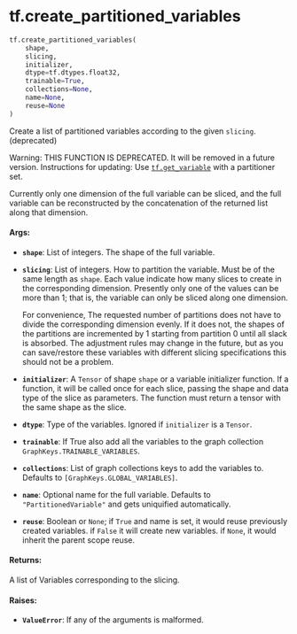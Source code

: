<div itemscope itemtype="http://developers.google.com/ReferenceObject">
<meta itemprop="name" content="tf.create_partitioned_variables" />
<meta itemprop="path" content="Stable" />
</div>

# tf.create_partitioned_variables

``` python
tf.create_partitioned_variables(
    shape,
    slicing,
    initializer,
    dtype=tf.dtypes.float32,
    trainable=True,
    collections=None,
    name=None,
    reuse=None
)
```

Create a list of partitioned variables according to the given `slicing`. (deprecated)

Warning: THIS FUNCTION IS DEPRECATED. It will be removed in a future version.
Instructions for updating:
Use <a href="../tf/get_variable.md"><code>tf.get_variable</code></a> with a partitioner set.

Currently only one dimension of the full variable can be sliced, and the
full variable can be reconstructed by the concatenation of the returned
list along that dimension.

#### Args:

* <b>`shape`</b>: List of integers.  The shape of the full variable.
* <b>`slicing`</b>: List of integers.  How to partition the variable.
    Must be of the same length as `shape`.  Each value
    indicate how many slices to create in the corresponding
    dimension.  Presently only one of the values can be more than 1;
    that is, the variable can only be sliced along one dimension.

    For convenience, The requested number of partitions does not have to
    divide the corresponding dimension evenly.  If it does not, the
    shapes of the partitions are incremented by 1 starting from partition
    0 until all slack is absorbed.  The adjustment rules may change in the
    future, but as you can save/restore these variables with different
    slicing specifications this should not be a problem.
* <b>`initializer`</b>: A `Tensor` of shape `shape` or a variable initializer
    function.  If a function, it will be called once for each slice,
    passing the shape and data type of the slice as parameters.  The
    function must return a tensor with the same shape as the slice.
* <b>`dtype`</b>: Type of the variables. Ignored if `initializer` is a `Tensor`.
* <b>`trainable`</b>: If True also add all the variables to the graph collection
    `GraphKeys.TRAINABLE_VARIABLES`.
* <b>`collections`</b>: List of graph collections keys to add the variables to.
    Defaults to `[GraphKeys.GLOBAL_VARIABLES]`.
* <b>`name`</b>: Optional name for the full variable.  Defaults to
    `"PartitionedVariable"` and gets uniquified automatically.
* <b>`reuse`</b>: Boolean or `None`; if `True` and name is set, it would reuse
    previously created variables. if `False` it will create new variables.
    if `None`, it would inherit the parent scope reuse.


#### Returns:

A list of Variables corresponding to the slicing.


#### Raises:

* <b>`ValueError`</b>: If any of the arguments is malformed.